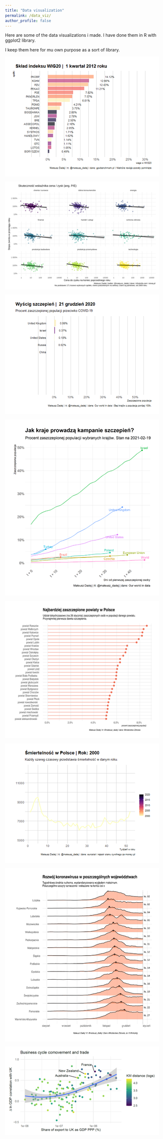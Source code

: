```yaml
---
title: "Data visualization"
permalink: /data_viz/
author_profile: false
---
```

Here are some of the data visualizations i made. I have done them in R with ggplot2 library.

I keep them here for mu own purpose as a sort of library.


![](/images/data_viz/wig_race.gif)

![](/images/data_viz/facet_pe.svg)

![](/images/data_viz/vacc_race.gif)

![](/images/data_viz/acc_countries.png)

![](/images/data_viz/szczepienia.svg)

![](/images/data_viz/smiertelnosc.gif)

![](/images/data_viz/ridge_covid.svg)

![](/images/data_viz/cross_section_corr.png)






